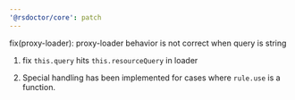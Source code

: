 ```yaml
---
'@rsdoctor/core': patch
---
```


fix(proxy-loader): proxy-loader behavior is not correct when query is string

1. fix `this.query` hits `this.resourceQuery` in loader

2. Special handling has been implemented for cases where `rule.use` is a function.
